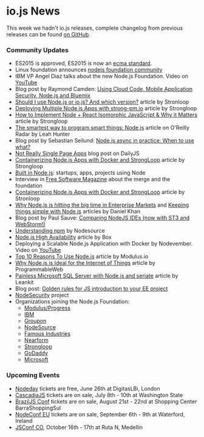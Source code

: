 # io.js News
This week we hadn't io.js releases, complete changelog from previous releases can be found [on GitHub](https://github.com/nodejs/io.js/blob/master/CHANGELOG.md).

### Community Updates

* ES2015 is approved, ES2015 is now an [ecma standard](https://esdiscuss.org/topic/ecmascript-2015-is-now-an-ecma-standard).
* Linux foundation announces [nodejs foundation community](http://www.linuxfoundation.org/news-media/announcements/2015/06/nodejs-foundation-advances-community-collaboration-announces-new)
* IBM VP Angel Diaz talks about the new Node.js Foundation. Video on [YouTube](https://www.youtube.com/watch?v=9iuqi8c91mg&feature=youtu.be)
* Blog post by Raymond Camden: [Using Cloud Code, Mobile Application Security, Node.js and Bluemix](http://www.raymondcamden.com/2015/06/09/using-cloud-code-mobile-application-security-node-js-and-bluemix)
* [Should I use Node.js or io.js? And which version?](https://strongloop.com/strongblog/should-i-use-node-js-or-io-js-and-which-version/) article by Stronloop
* [Deploying Multiple Node.js Apps with strong-pm.io](https://strongloop.com/strongblog/deploying-multiple-node-js-apps-with-strong-pm-io/) article by Strongloop
* [How to Implement Node + React Isomorphic JavaScript & Why it Matters](https://strongloop.com/strongblog/node-js-react-isomorphic-javascript-why-it-matters/) article by Strongloop
* [The smartest way to program smart things: Node.js](http://radar.oreilly.com/2015/06/the-smartest-way-to-program-smart-things-node-js.html) article on O'Reilly Radar by Leah Hunter
* Blog post by Sebastian Seilund: [Node.js async in practice: When to use what?](http://www.sebastianseilund.com/nodejs-async-in-practice)
* [Not Really Single Page Apps](http://dailyjs.com/2015/06/19/not-really-single-page-apps/) blog post on DailyJS
* [Containerizing Node.js Apps with Docker and StrongLoop](https://strongloop.com/strongblog/containerizing-node-js-apps-with-docker-and-strongloop/) article by Strongloop
* [Built in Node.js](http://builtinnode.com/): startups, apps, projects using Node
* Interview in [Free Software Magazine](http://www.freesoftwaremagazine.com/articles/interview_mikeal_rogers_nodejs_fork_ended_giant_unifying_step_forward) about the merge and the foundation
* [Containerizing Node.js Apps with Docker and StrongLoop](https://strongloop.com/strongblog/containerizing-node-js-apps-with-docker-and-strongloop/) article by Stronloop
* [Why Node.js is hitting the big time in Enterprise Markets](http://apmblog.dynatrace.com/2015/04/09/node-js-is-hitting-the-big-time-in-enterprise-markets/) and [Keeping things simple with Node.js](http://apmblog.dynatrace.com/2015/06/02/keeping-things-simple-with-node-js/) articles by Daniel Khan
* Blog post by Paul Sauve: [Comparing NodeJS IDEs (now with ST3 and WebStorm!)](https://paulb.gd/comparing-nodejs-ides/)
* [Understanding npm](https://unpm.nodesource.com/) by Nodesource
* [Node.js High Availability](https://www.box.com/blog/node-js-high-availability-at-box/) article by Box
* Deploying a Scalable Node.js Application with Docker by Nodevember. Video on [YouTube](https://www.youtube.com/watch?v=uhNpSWI8MTM)
* [Top 10 Reasons To Use Node.js](http://blog.modulus.io/top-10-reasons-to-use-node) article by Modulus.io
* [Why Node.js is Ideal for the Internet of Things](http://www.programmableweb.com/news/why-node.js-ideal-internet-things/analysis/2014/07/31) article by ProgrammableWeb
* [Painless Microsoft SQL Server with Node.js and seriate](http://developer.leankit.com/painless-sql-server-with-nodejs-and-seriate/) article by Leankit
* Blog post: [Golden rules for JS introduction to your EE project](http://blog.upwardsmotion.com/golden-rules-for-js-introduction-to-your-ee-project/)
* [NodeSecurity](https://nodesecurity.io/) project
* Organizations joining the Node.js Foundation:
  * [Modulus/Progress](http://blog.modulus.io/modulus-and-progress-software-join-nodejs-foundation)
  * [IBM](https://developer.ibm.com/bluemix/2015/06/16/node-js-foundation-launched/)
  * [Groupon](https://engineering.groupon.com/2015/node-js/groupon-is-proud-to-be-a-part-of-the-new-node-js-foundation/)
  * [NodeSource](https://nodesource.com/blog/nodesource-to-join-the-nodejs-foundation)
  * [Famous Industries](https://blog.famous.org/famous-industries-joins-the-node-foundation/)
  * [Nearform](http://www.nearform.com/nodecrunch/thanks-everybody-making-node-foundation-happen/)
  * [Strongloop](https://strongloop.com/strongblog/announcing-the-node-js-foundation/)
  * [GoDaddy](https://garage.godaddy.com/godaddy/godaddy-supports-the-new-node-js-foundation/)
  * [Microsoft](http://blogs.microsoft.com/firehose/2015/02/11/microsoft-joins-industry-to-create-node-js-foundation/)

### Upcoming Events

* [Nodeday](http://nodeday.com) tickets are free, June 26th at DigitasLBi, London
* [CascadiaJS](http://2015.cascadiajs.com/) tickets are on sale, July 8th - 10th at Washington State
* [BrazilJS Conf](http://braziljs.com.br/) tickets are on sale, August 21st - 22nd at Shopping Center BarraShoppingSul
* [NodeConf EU](http://nodeconf.eu/) tickets are on sale, September 6th - 9th at Waterford, Ireland
* [JSConf CO](http://www.jsconf.co/), October 16th - 17th at Ruta N, Medellin
